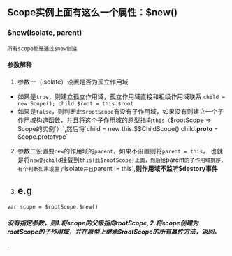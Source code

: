 ## Scope实例上面有这么一个属性：$new()
### $new(isolate, parent)
``所有scope都是通过$new创建``
#### 参数解释

1. 参数一（isolate）设置是否为孤立作用域

- 如果是`true`，则建立孤立作用域，孤立作用域直接和祖级作用域联系 `child = new Scope(); child.$root = this.$root`
- 如果是`false`，则判断此`$rootScope`有没有子作用域，如果没有则建立一个子作用域构造函数，并且将这个子作用域的原型指向`this（`$rootScope => Scope的实例`）`,然后将`child = new this.$$ChildScope() child.__proto__ = Scope.prototype`
2. 参数二设置要`new`的作用域的`parent`，如果不设置则将`parent = this`， 也就是将`new`的`child`挂载到`this(此$rootScope)上面，然后给`parent`的子作用域排序，有个判断如果设置了`isolate`并且`parent != this`,**则作用域不监听$destory事件**

3. ## e.g
`var scope = $rootScope.$new()`
##### 没有指定参数，则1.将scope的父级指向$rootScope, 2.将scope创建为$rootScope的子作用域，并在原型上继承$rootScope的所有属性方法，返回。
`
